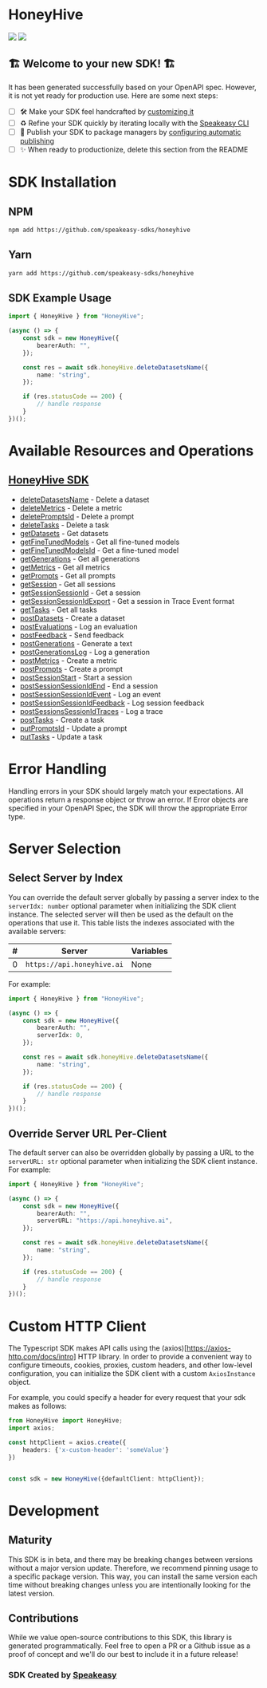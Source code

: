 # HoneyHive

<div align="left">
    <a href="https://speakeasyapi.dev/"><img src="https://custom-icon-badges.demolab.com/badge/-Built%20By%20Speakeasy-212015?style=for-the-badge&logoColor=FBE331&logo=speakeasy&labelColor=545454" /></a>
    <a href="https://github.com/speakeasy-sdks/honeyhive.git/actions"><img src="https://img.shields.io/github/actions/workflow/status/speakeasy-sdks/honeyhive/speakeasy_sdk_generation.yml?style=for-the-badge" /></a>
    
</div>


## 🏗 **Welcome to your new SDK!** 🏗

It has been generated successfully based on your OpenAPI spec. However, it is not yet ready for production use. Here are some next steps:
- [ ] 🛠 Make your SDK feel handcrafted by [customizing it](https://www.speakeasyapi.dev/docs/customize-sdks)
- [ ] ♻️ Refine your SDK quickly by iterating locally with the [Speakeasy CLI](https://github.com/speakeasy-api/speakeasy)
- [ ] 🎁 Publish your SDK to package managers by [configuring automatic publishing](https://www.speakeasyapi.dev/docs/productionize-sdks/publish-sdks)
- [ ] ✨ When ready to productionize, delete this section from the README
<!-- Start SDK Installation -->
# SDK Installation

## NPM

```bash
npm add https://github.com/speakeasy-sdks/honeyhive
```

## Yarn

```bash
yarn add https://github.com/speakeasy-sdks/honeyhive
```
<!-- End SDK Installation -->

## SDK Example Usage
<!-- Start SDK Example Usage -->


```typescript
import { HoneyHive } from "HoneyHive";

(async () => {
    const sdk = new HoneyHive({
        bearerAuth: "",
    });

    const res = await sdk.honeyHive.deleteDatasetsName({
        name: "string",
    });

    if (res.statusCode == 200) {
        // handle response
    }
})();

```
<!-- End SDK Example Usage -->

<!-- Start SDK Available Operations -->
# Available Resources and Operations

## [HoneyHive SDK](docs/sdks/honeyhive/README.md)

* [deleteDatasetsName](docs/sdks/honeyhive/README.md#deletedatasetsname) - Delete a dataset
* [deleteMetrics](docs/sdks/honeyhive/README.md#deletemetrics) - Delete a metric
* [deletePromptsId](docs/sdks/honeyhive/README.md#deletepromptsid) - Delete a prompt
* [deleteTasks](docs/sdks/honeyhive/README.md#deletetasks) - Delete a task
* [getDatasets](docs/sdks/honeyhive/README.md#getdatasets) - Get datasets
* [getFineTunedModels](docs/sdks/honeyhive/README.md#getfinetunedmodels) - Get all fine-tuned models
* [getFineTunedModelsId](docs/sdks/honeyhive/README.md#getfinetunedmodelsid) - Get a fine-tuned model
* [getGenerations](docs/sdks/honeyhive/README.md#getgenerations) - Get all generations
* [getMetrics](docs/sdks/honeyhive/README.md#getmetrics) - Get all metrics
* [getPrompts](docs/sdks/honeyhive/README.md#getprompts) - Get all prompts
* [getSession](docs/sdks/honeyhive/README.md#getsession) - Get all sessions
* [getSessionSessionId](docs/sdks/honeyhive/README.md#getsessionsessionid) - Get a session
* [getSessionSessionIdExport](docs/sdks/honeyhive/README.md#getsessionsessionidexport) - Get a session in Trace Event format
* [getTasks](docs/sdks/honeyhive/README.md#gettasks) - Get all tasks
* [postDatasets](docs/sdks/honeyhive/README.md#postdatasets) - Create a dataset
* [postEvaluations](docs/sdks/honeyhive/README.md#postevaluations) - Log an evaluation
* [postFeedback](docs/sdks/honeyhive/README.md#postfeedback) - Send feedback
* [postGenerations](docs/sdks/honeyhive/README.md#postgenerations) - Generate a text
* [postGenerationsLog](docs/sdks/honeyhive/README.md#postgenerationslog) - Log a generation
* [postMetrics](docs/sdks/honeyhive/README.md#postmetrics) - Create a metric
* [postPrompts](docs/sdks/honeyhive/README.md#postprompts) - Create a prompt
* [postSessionStart](docs/sdks/honeyhive/README.md#postsessionstart) - Start a session
* [postSessionSessionIdEnd](docs/sdks/honeyhive/README.md#postsessionsessionidend) - End a session
* [postSessionSessionIdEvent](docs/sdks/honeyhive/README.md#postsessionsessionidevent) - Log an event
* [postSessionSessionIdFeedback](docs/sdks/honeyhive/README.md#postsessionsessionidfeedback) - Log session feedback
* [postSessionsSessionIdTraces](docs/sdks/honeyhive/README.md#postsessionssessionidtraces) - Log a trace
* [postTasks](docs/sdks/honeyhive/README.md#posttasks) - Create a task
* [putPromptsId](docs/sdks/honeyhive/README.md#putpromptsid) - Update a prompt
* [putTasks](docs/sdks/honeyhive/README.md#puttasks) - Update a task
<!-- End SDK Available Operations -->

<!-- Start Dev Containers -->



<!-- End Dev Containers -->

<!-- Start Error Handling -->
# Error Handling

Handling errors in your SDK should largely match your expectations.  All operations return a response object or throw an error.  If Error objects are specified in your OpenAPI Spec, the SDK will throw the appropriate Error type.


<!-- End Error Handling -->

<!-- Start Server Selection -->
# Server Selection

## Select Server by Index

You can override the default server globally by passing a server index to the `serverIdx: number` optional parameter when initializing the SDK client instance. The selected server will then be used as the default on the operations that use it. This table lists the indexes associated with the available servers:

| # | Server | Variables |
| - | ------ | --------- |
| 0 | `https://api.honeyhive.ai` | None |

For example:


```typescript
import { HoneyHive } from "HoneyHive";

(async () => {
    const sdk = new HoneyHive({
        bearerAuth: "",
        serverIdx: 0,
    });

    const res = await sdk.honeyHive.deleteDatasetsName({
        name: "string",
    });

    if (res.statusCode == 200) {
        // handle response
    }
})();

```


## Override Server URL Per-Client

The default server can also be overridden globally by passing a URL to the `serverURL: str` optional parameter when initializing the SDK client instance. For example:


```typescript
import { HoneyHive } from "HoneyHive";

(async () => {
    const sdk = new HoneyHive({
        bearerAuth: "",
        serverURL: "https://api.honeyhive.ai",
    });

    const res = await sdk.honeyHive.deleteDatasetsName({
        name: "string",
    });

    if (res.statusCode == 200) {
        // handle response
    }
})();

```
<!-- End Server Selection -->

<!-- Start Custom HTTP Client -->
# Custom HTTP Client

The Typescript SDK makes API calls using the (axios)[https://axios-http.com/docs/intro] HTTP library.  In order to provide a convenient way to configure timeouts, cookies, proxies, custom headers, and other low-level configuration, you can initialize the SDK client with a custom `AxiosInstance` object.


For example, you could specify a header for every request that your sdk makes as follows:

```typescript
from HoneyHive import HoneyHive;
import axios;

const httpClient = axios.create({
    headers: {'x-custom-header': 'someValue'}
})


const sdk = new HoneyHive({defaultClient: httpClient});
```


<!-- End Custom HTTP Client -->

<!-- Placeholder for Future Speakeasy SDK Sections -->

# Development

## Maturity

This SDK is in beta, and there may be breaking changes between versions without a major version update. Therefore, we recommend pinning usage
to a specific package version. This way, you can install the same version each time without breaking changes unless you are intentionally
looking for the latest version.

## Contributions

While we value open-source contributions to this SDK, this library is generated programmatically.
Feel free to open a PR or a Github issue as a proof of concept and we'll do our best to include it in a future release!

### SDK Created by [Speakeasy](https://docs.speakeasyapi.dev/docs/using-speakeasy/client-sdks)
